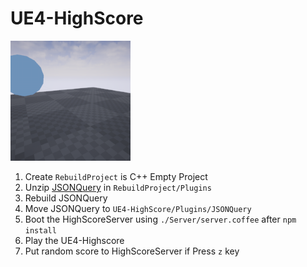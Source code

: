 # UE4-HighScore

![](Saved/AutoScreenshot.png)

1. Create `RebuildProject` is C++ Empty Project
2. Unzip [JSONQuery](https://forums.unrealengine.com/showthread.php?7045-JSON-Query) in `RebuildProject/Plugins`
3. Rebuild JSONQuery
4. Move JSONQuery to `UE4-HighScore/Plugins/JSONQuery`
5. Boot the HighScoreServer using `./Server/server.coffee` after `npm install`
6. Play the UE4-Highscore
7. Put random score to HighScoreServer if Press `z` key

